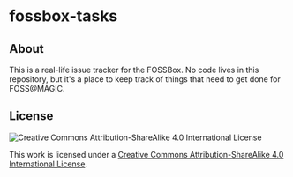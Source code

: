 fossbox-tasks
=============

## About
This is a real-life issue tracker for the FOSSBox. No code lives in this repository, but it's a place to keep track of things that need to get done for FOSS@MAGIC.

## License
![Creative Commons Attribution-ShareAlike 4.0 International License](https://i.creativecommons.org/l/by-sa/4.0/88x31.png)

This work is licensed under a [Creative Commons Attribution-ShareAlike 4.0 International License](http://creativecommons.org/licenses/by-sa/4.0/).
